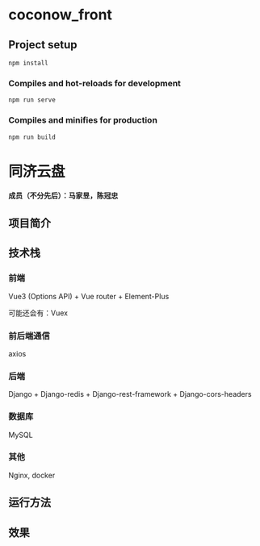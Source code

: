# coconow_front

## Project setup
```
npm install
```

### Compiles and hot-reloads for development
```
npm run serve
```

### Compiles and minifies for production
```
npm run build
```

# 同济云盘

**成员（不分先后）：马家昱，陈冠忠**

## 项目简介

## 技术栈

### 前端

Vue3 (Options API) + Vue router + Element-Plus

可能还会有：Vuex

### 前后端通信

axios

### 后端

Django + Django-redis + Django-rest-framework + Django-cors-headers

### 数据库

MySQL

### 其他

Nginx, docker

## 运行方法

## 效果
